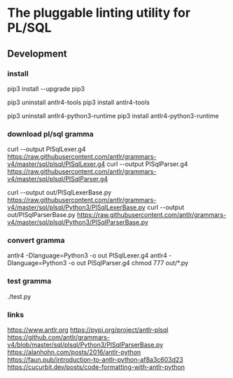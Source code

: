 # The pluggable linting utility for PL/SQL

## Development

### install

pip3 install --upgrade pip3

pip3 uninstall antlr4-tools
pip3 install antlr4-tools

pip3 uninstall antlr4-python3-runtime
pip3 install antlr4-python3-runtime

### download pl/sql gramma

curl --output PlSqlLexer.g4 https://raw.githubusercontent.com/antlr/grammars-v4/master/sql/plsql/PlSqlLexer.g4
curl --output PlSqlParser.g4 https://raw.githubusercontent.com/antlr/grammars-v4/master/sql/plsql/PlSqlParser.g4

curl --output out/PlSqlLexerBase.py https://raw.githubusercontent.com/antlr/grammars-v4/master/sql/plsql/Python3/PlSqlLexerBase.py
curl --output out/PlSqlParserBase.py https://raw.githubusercontent.com/antlr/grammars-v4/master/sql/plsql/Python3/PlSqlParserBase.py

### convert gramma

antlr4 -Dlanguage=Python3 -o out PlSqlLexer.g4
antlr4 -Dlanguage=Python3 -o out PlSqlParser.g4
chmod 777 out/*.py

### test gramma

./test.py

### links

https://www.antlr.org
https://pypi.org/project/antlr-plsql
https://github.com/antlr/grammars-v4/blob/master/sql/plsql/Python3/PlSqlParserBase.py
https://alanhohn.com/posts/2016/antlr-python
https://faun.pub/introduction-to-antlr-python-af8a3c603d23
https://cucurbit.dev/posts/code-formatting-with-antlr-python
